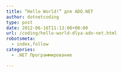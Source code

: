 ```yaml
---
title: “Hello World!” для ADO.NET
author: dotnetcoding
type: post
date: 2012-06-16T11:13:08+00:00
url: /coding/hello-world-dlya-ado-net.html
robotsmeta:
  - index,follow
categories:
  - .NET Программирование

---
```

